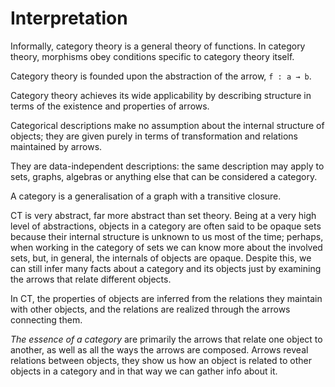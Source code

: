 # Interpretation

Informally, category theory is a general theory of functions. In category theory, morphisms obey conditions specific to category theory itself.

Category theory is founded upon the abstraction of the arrow, `f : a → b`.

Category theory achieves its wide applicability by describing structure in terms of the existence and properties of arrows.

Categorical descriptions make no assumption about the internal structure of objects; they are given purely in terms of transformation and relations maintained by arrows.

They are data-independent descriptions: the same description may apply to sets, graphs, algebras or anything else that can be considered a category.

A category is a generalisation of a graph with a transitive closure.

CT is very abstract, far more abstract than set theory. Being at a very high level of abstractions, objects in a category are often said to be opaque sets because their internal structure is unknown to us most of the time; perhaps, when working in the category of sets we can know more about the involved sets, but, in general, the internals of objects are opaque. Despite this, we can still infer many facts about a category and its objects just by examining the arrows that relate different objects.

In CT, the properties of objects are inferred from the relations they maintain with other objects, and the relations are realized through the arrows connecting them.

*The essence of a category* are primarily the arrows that relate one object to another, as well as all the ways the arrows are composed. Arrows reveal relations between objects, they show us how an object is related to other objects in a category and in that way we can gather info about it.
